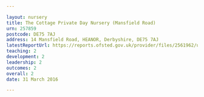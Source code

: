 ```yaml
---

layout: nursery
title: The Cottage Private Day Nursery (Mansfield Road)
urn: 257859
postcode: DE75 7AJ
address: 14 Mansfield Road, HEANOR, Derbyshire, DE75 7AJ
latestReportUrl: https://reports.ofsted.gov.uk/provider/files/2561962/urn/257859.pdf
teaching: 2
development: 2
leadership: 2
outcomes: 2
overall: 2
date: 31 March 2016

---
```

